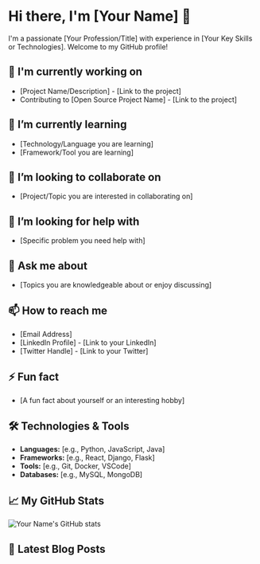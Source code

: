 # Hi there, I'm [Your Name] 👋

I'm a passionate [Your Profession/Title] with experience in [Your Key Skills or Technologies]. Welcome to my GitHub profile!

## 🔭 I'm currently working on
- [Project Name/Description] - [Link to the project]
- Contributing to [Open Source Project Name] - [Link to the project]

## 🌱 I’m currently learning
- [Technology/Language you are learning]
- [Framework/Tool you are learning]

## 👯 I’m looking to collaborate on
- [Project/Topic you are interested in collaborating on]

## 🤔 I’m looking for help with
- [Specific problem you need help with]

## 💬 Ask me about
- [Topics you are knowledgeable about or enjoy discussing]

## 📫 How to reach me
- [Email Address]
- [LinkedIn Profile] - [Link to your LinkedIn]
- [Twitter Handle] - [Link to your Twitter]

## ⚡ Fun fact
- [A fun fact about yourself or an interesting hobby]

## 🛠️ Technologies & Tools
- **Languages:** [e.g., Python, JavaScript, Java]
- **Frameworks:** [e.g., React, Django, Flask]
- **Tools:** [e.g., Git, Docker, VSCode]
- **Databases:** [e.g., MySQL, MongoDB]

## 📈 My GitHub Stats
![Your Name's GitHub stats](https://github-readme-stats.vercel.app/api?username=your-github-username&show_icons=true&hide_title=true&count_private=true&hide=prs&theme=dark)

## 📝 Latest Blog Posts
<!-- BLOG-POST-LIST:START -->
<!-- BLOG-POST-LIST:END -->

<!-- To use the blog post section, you need to install the blog-post-list GitHub Action -->
